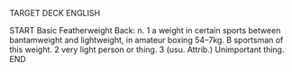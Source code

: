 TARGET DECK
ENGLISH

START
Basic
Featherweight
Back: n. 1 a weight in certain sports between bantamweight and lightweight, in amateur boxing 54–7kg. B sportsman of this weight. 2 very light person or thing. 3 (usu. Attrib.) Unimportant thing.
END
